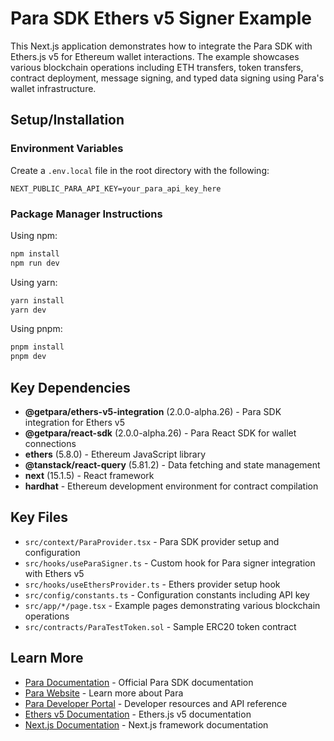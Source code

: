 # Para SDK Ethers v5 Signer Example

This Next.js application demonstrates how to integrate the Para SDK with Ethers.js v5 for Ethereum wallet interactions. The example showcases various blockchain operations including ETH transfers, token transfers, contract deployment, message signing, and typed data signing using Para's wallet infrastructure.

## Setup/Installation

### Environment Variables

Create a `.env.local` file in the root directory with the following:

```env
NEXT_PUBLIC_PARA_API_KEY=your_para_api_key_here
```

### Package Manager Instructions

Using npm:
```bash
npm install
npm run dev
```

Using yarn:
```bash
yarn install
yarn dev
```

Using pnpm:
```bash
pnpm install
pnpm dev
```

## Key Dependencies

- **@getpara/ethers-v5-integration** (2.0.0-alpha.26) - Para SDK integration for Ethers v5
- **@getpara/react-sdk** (2.0.0-alpha.26) - Para React SDK for wallet connections
- **ethers** (5.8.0) - Ethereum JavaScript library
- **@tanstack/react-query** (5.81.2) - Data fetching and state management
- **next** (15.1.5) - React framework
- **hardhat** - Ethereum development environment for contract compilation

## Key Files

- `src/context/ParaProvider.tsx` - Para SDK provider setup and configuration
- `src/hooks/useParaSigner.ts` - Custom hook for Para signer integration with Ethers v5
- `src/hooks/useEthersProvider.ts` - Ethers provider setup hook
- `src/config/constants.ts` - Configuration constants including API key
- `src/app/*/page.tsx` - Example pages demonstrating various blockchain operations
- `src/contracts/ParaTestToken.sol` - Sample ERC20 token contract

## Learn More

- [Para Documentation](https://docs.getpara.com) - Official Para SDK documentation
- [Para Website](https://getpara.com) - Learn more about Para
- [Para Developer Portal](https://developer.getpara.com) - Developer resources and API reference
- [Ethers v5 Documentation](https://docs.ethers.io/v5/) - Ethers.js v5 documentation
- [Next.js Documentation](https://nextjs.org/docs) - Next.js framework documentation
